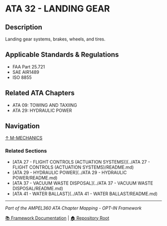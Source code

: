 # ATA 32 - LANDING GEAR

## Description

Landing gear systems, brakes, wheels, and tires.

## Applicable Standards & Regulations

- FAA Part 25.721
- SAE AIR1489
- ISO 8855

## Related ATA Chapters

- ATA 09: TOWING AND TAXIING
- ATA 29: HYDRAULIC POWER

## Navigation

[↑ M-MECHANICS](../README.md)

### Related Sections

- [ATA 27 - FLIGHT CONTROLS (ACTUATION SYSTEMS)](../ATA 27 - FLIGHT CONTROLS (ACTUATION SYSTEMS)/README.md)
- [ATA 29 - HYDRAULIC POWER](../ATA 29 - HYDRAULIC POWER/README.md)
- [ATA 37 - VACUUM WASTE DISPOSAL](../ATA 37 - VACUUM WASTE DISPOSAL/README.md)
- [ATA 41 - WATER BALLAST](../ATA 41 - WATER BALLAST/README.md)

---

*Part of the AMPEL360 ATA Chapter Mapping - OPT-IN Framework*

[📚 Framework Documentation](../../README.md) | [🏠 Repository Root](../../../README.md)
